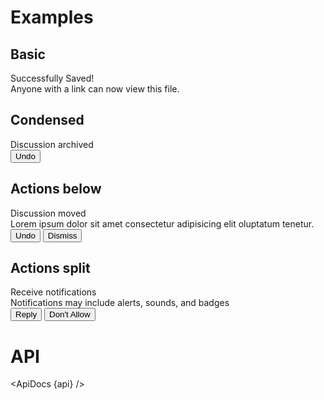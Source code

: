 <script lang="ts">
  import { mdiInbox, mdiCheckCircleOutline } from '@mdi/js';

  import api from '$lib/components/Notification.svelte?raw&sveld';
  import ApiDocs from '$lib/components/ApiDocs.svelte';

  import AppBar from '$lib/components/AppBar.svelte';
  import Button from '$lib/components/Button.svelte';
  import Icon from '$lib/components/Icon.svelte';
  import Preview from '$lib/components/Preview.svelte';
  import Notification from '$lib/components/Notification.svelte';
  import Stack from '$lib/components/Stack.svelte';
</script>

# Examples

## Basic

<Preview>
  <Stack vertical class="w-[400px]">
    <Notification open closeIcon>
      <div slot="icon">
        <Icon path={mdiCheckCircleOutline} class="text-green-500" />
      </div>
      <div slot="title">Successfully Saved!</div>
      <div slot="description">Anyone with a link can now view this file.</div>
    </Notification>
  </Stack>
</Preview>

## Condensed

<Preview>
  <Stack vertical class="w-[400px]">
    <Notification open actions="right" closeIcon>
      <div slot="title">Discussion archived</div>
      <div slot="actions">
        <Button color="blue">Undo</Button>
      </div>
    </Notification>
  </Stack>
</Preview>

## Actions below

<Preview>
  <Stack vertical class="w-[400px]">
    <Notification actions="below" closeIcon>
      <div slot="icon" class="self-start">
        <Icon path={mdiInbox} />
      </div>
      <div slot="title">Discussion moved</div>
      <div slot="description" class="w-80">
        Lorem ipsum dolor sit amet consectetur adipisicing elit oluptatum
        tenetur.
      </div>
      <div slot="actions">
        <Button color="blue">Undo</Button>
        <Button>Dismiss</Button>
      </div>
    </Notification>
  </Stack>
</Preview>

## Actions split

<Preview>
  <Stack vertical class="w-[640px]">
    <Notification actions="split">
      <div slot="title">Receive notifications</div>
      <div slot="description">
        Notifications may include alerts, sounds, and badges
      </div>
      <div slot="actions" class="h-full">
        <Stack vertical class="border-l divide-y h-full">
          <Button color="blue">Reply</Button>
          <Button>Don't Allow</Button>
        </Stack>
      </div>
    </Notification>
  </Stack>
</Preview>

# API

<ApiDocs {api} />
